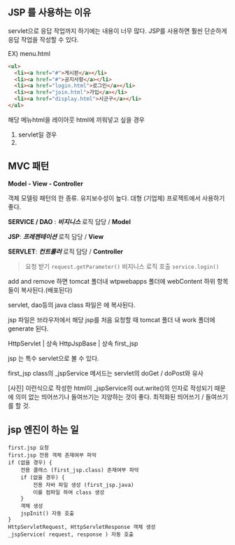 ## JSP 를 사용하는 이유

servlet으로 응답 작업까지 하기에는 내용이 너무 많다.
JSP를 사용하면 훨씬 단순하게 응답 작업을 작성할 수 있다. 

EX) menu.html
```html
<ul>
  <li><a href="#">게시판</a></li>
  <li><a href="#">공지사항</a></li>
  <li><a href="login.html">로그인</a></li>
  <li><a href="join.html">가입</a></li>
  <li><a href="display.html">시군구</a></li>
</ul>
```
해당 메뉴html을 레이아웃 html에 끼워넣고 싶을 경우
1. servlet일 경우
2. 


## MVC 패턴
**Model - View - Controller**

객체 모델링 패턴의 한 종류.
유지보수성이 높다. 
대형 (기업체) 프로젝트에서 사용하기 좋다.


**SERVICE / DAO** : ***비지니스*** 로직 담당 / **Model**

**JSP**: ***프레젠테이션*** 로직 담당 / **View**

 **SERVLET**:  ***컨트롤러*** 로직 담당 / **Controller**
> 요청 받기 `request.getParameter()`
> 비지니스 로직 호출  `service.login()` 


add and remove 하면 tomcat 폴더내 wtpwebapps 폴더에 webContent 하위 항목들이 복사된다.(배포된다)

servlet, dao등의 java class 파일은 에 복사된다.

jsp 파일은 브라우저에서 해당 jsp를 처음 요청할 때 tomcat 폴더 내 work 폴더에 generate 된다.

HttpServlet 
 |  상속
HttpJspBase
 |  상속
first_jsp

jsp 는 특수 servlet으로 볼 수 있다.

first_jsp class의 _jspService 메서드는 servlet의 doGet / doPost와 유사

[사진]
이런식으로 작성한 html이 _jspService의 out.write()의 인자로 작성되기 때문에 의미 없는 띄어쓰기나 들여쓰기는 지양하는 것이 좋다. 
최적화된 띄어쓰기 / 들여쓰기를 할 것.

## jsp 엔진이 하는 일

```text
first.jsp 요청
first.jsp 전용 객체 존재여부 파악
if (없을 경우) {
	전용 클래스 (first_jsp.class) 존재여부 파악
	if (없을 경우) {
		전용 자바 파일 생성 (first_jsp.java)
		이를 컴파일 하여 class 생성
	}
	객체 생성
	jspInit() 자동 호출
}
HttpServletRequest, HttpServletResponse 객체 생성
_jspService( request, response ) 자동 호출
```
<!--stackedit_data:
eyJoaXN0b3J5IjpbNzg1Mjc0NzE2LDEzNjk4MTAzOTcsNTA3ND
E4MzQ5LDE3ODIzODQ3MzgsMTA4Mzg4OTI1Ml19
-->